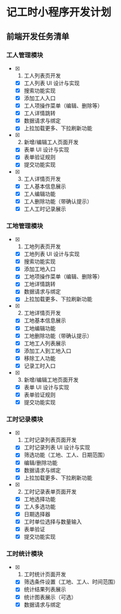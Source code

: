 # 记工时小程序开发计划

## 前端开发任务清单

### 工人管理模块

- [x] 1. 工人列表页开发

  - [x] 工人列表 UI 设计与实现
  - [x] 搜索功能实现
  - [x] 添加工人入口
  - [x] 工人项操作菜单（编辑、删除等）
  - [x] 工人详情跳转
  - [x] 数据请求与绑定
  - [x] 上拉加载更多、下拉刷新功能

- [x] 2. 新增/编辑工人页面开发

  - [x] 表单 UI 设计与实现
  - [x] 表单验证规则
  - [x] 提交功能实现

- [x] 3. 工人详情页开发
  - [x] 工人基本信息展示
  - [x] 工人编辑功能
  - [x] 工人删除功能（带确认提示）
  - [x] 工人工时记录展示

### 工地管理模块

- [x] 1. 工地列表页开发

  - [x] 工地列表 UI 设计与实现
  - [x] 搜索功能实现
  - [x] 添加工地入口
  - [x] 工地项操作菜单（编辑、删除等）
  - [x] 工地详情跳转
  - [x] 数据请求与绑定
  - [x] 上拉加载更多、下拉刷新功能

- [x] 2. 工地详情页开发

  - [x] 工地基本信息展示
  - [x] 工地编辑功能
  - [x] 工地删除功能（带确认提示）
  - [x] 工地工人列表展示
  - [x] 添加工人到工地入口
  - [x] 移除工人功能
  - [x] 记录工时入口

- [x] 3. 新增/编辑工地页面开发
  - [x] 表单 UI 设计与实现
  - [x] 表单验证规则
  - [x] 提交功能实现

### 工时记录模块

- [x] 1. 工时记录列表页面开发

  - [x] 工时记录列表 UI 设计与实现
  - [x] 筛选功能（工地、工人、日期范围）
  - [x] 编辑/删除功能
  - [x] 数据请求与绑定
  - [x] 上拉加载更多、下拉刷新功能

- [x] 2. 工时记录表单页面开发
  - [x] 工地选择功能
  - [x] 工人多选功能
  - [x] 日期选择器
  - [x] 工时单位选择与数量输入
  - [x] 表单验证
  - [x] 提交功能实现

### 工时统计模块

- [x] 1. 工时统计页面开发
  - [x] 筛选条件设置（工地、工人、时间范围）
  - [x] 统计结果列表展示
  - [x] 统计图表展示（可选）
  - [x] 数据请求与绑定
